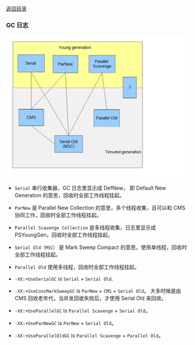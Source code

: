 [返回目录](../README.md)

### GC 日志

![](./collectors.jpg)

- `Serial` 串行收集器，GC 日志里显示成 DefNew， 即 Default New Generation 的意思，回收时全部工作线程挂起。
- `ParNew` 是 Parallel New Collection 的意思，多个线程收集，且可以和 CMS 协同工作，回收时全部工作线程挂起。
- `Parallel Scavenge Collection` 是多线程收集，日志里显示成 PSYoungGen，回收时全部工作线程挂起。
- `Serial Old（MSC）` 是 Mark Sweep Compact 的意思，使用单线程，回收时全部工作线程挂起。
- `Parallel Old` 使用多线程，回收时全部工作线程挂起。

- `-XX:+UseSerialGC` is `Serial` + `Serial Old`.
- `-XX:+UseConcMarkSweepGC` is `ParNew` + `CMS` + `Serial Old`。 大多时候是由 CMS 回收老年代，当并发回收失败后，才使用 Serial Old 来回收。 
- `-XX:+UseParallelGC` is `Parallel Scavenge` + `Serial Old`。
- `-XX:+UseParNewGC` is `ParNew` + `Serial Old`。
- `-XX:+UseParallelOldGC` is `Parallel Scavenge` + `Parallel Old`。
